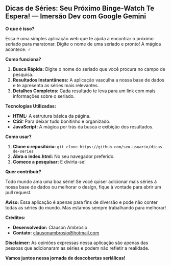 ##  Dicas de Séries: Seu Próximo Binge-Watch Te Espera! — Imersão Dev com Google Gemini

**O que é isso?**

Essa é uma simples aplicação web que te ajuda a encontrar o próximo seriado para maratonar.  Digite o nome de uma seriado e pronto! A mágica acontece. ‍♂️

**Como funciona?**

1. **Busca Rápida:** Digite o nome do seriado que você procura no campo de pesquisa.
2. **Resultados Instantâneos:** A aplicação vasculha a nossa base de dados e te apresenta as séries mais relevantes. 
3. **Detalhes Completos:** Cada resultado te leva para um link com mais informações sobre o seriado.

**Tecnologias Utilizadas:**

* **HTML:** A estrutura básica da página.
* **CSS:** Para deixar tudo bonitinho e organizado.
* **JavaScript:** A mágica por trás da busca e exibição dos resultados.

**Como usar?**

1. **Clone o repositório:** `git clone https://github.com/seu-usuario/dicas-de-series`
2. **Abra o index.html:** No seu navegador preferido.
3. **Comece a pesquisar:** E divirta-se!

**Quer contribuir?**

Todo mundo ama uma boa série! Se você quiser adicionar mais séries à nossa base de dados ou melhorar o design, fique à vontade para abrir um pull request. 

**Aviso:** Essa aplicação é apenas para fins de diversão e pode não conter todas as séries do mundo. Mas estamos sempre trabalhando para melhorar!

**Créditos:**

* **Desenvolvedor:** Clauson Ambrosio
* **Contato:** clausonambrosio@hotmail.com

**Disclaimer:** As opiniões expressas nessa aplicação são apenas das pessoas que adicionaram as séries e podem não refletir a realidade. 

**Vamos juntos nessa jornada de descobertas seriálicas!** 
